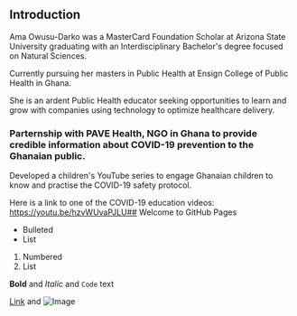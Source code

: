 ## Introduction
Ama Owusu-Darko was a MasterCard Foundation Scholar at Arizona State University graduating with an Interdisciplinary Bachelor's degree focused on Natural Sciences.

Currently pursuing her masters in Public Health at Ensign College of Public Health in Ghana.

She is an ardent Public Health educator seeking opportunities to learn and grow with companies using technology to optimize healthcare delivery.

### Parternship with PAVE Health, NGO in Ghana to provide credible information about COVID-19 prevention to the Ghanaian public.

Developed a children's YouTube series to engage Ghanaian children to know and practise the COVID-19 safety protocol.

Here is a link to one of the COVID-19 education videos: https://youtu.be/hzvWUvaPJLU## Welcome to GitHub Pages


- Bulleted
- List

1. Numbered
2. List

**Bold** and _Italic_ and `Code` text

[Link](url) and ![Image](C:\Users\MPH\Pictures\Herr.jpg)
```


